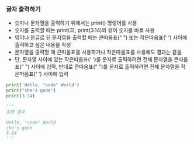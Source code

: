 ### 글자 출력하기
- 숫자나 문자열을 출력하기 위해서는 print() 명령어를 사용
- 숫자를 출력할 때는 print(3), print(3.14)와 같이 숫자를 바로 사용
- 영어나 한글로 된 문자열을 출력할 때는 큰따옴표(" ") 또는 작은따옴표(' ') 사이에 출력하고 싶은 내용을 작성
- 문자열을 출력할 때 큰따옴표를 사용하거나 작은따옴표를 사용해도 결과는 같음
- 단, 문자열 사이에 있는 작은따옴표(' ')를 문자로 출력하려면 전체 문자열을 큰따옴표(" ") 사이에 입력, 반대로 큰따옴표(" ")를 문자로 출력하려면 전체 문자열을 작은따옴표(' ') 사이에 입력
  
```py
print('Hello, "code" World')
print("she's gone")
print(3.14)

'''
실행 결과

Hello, "code" World
she's gone
3.14
'''
```